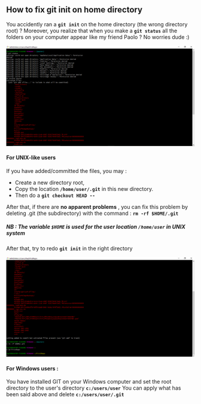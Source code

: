 ﻿## **How to fix git init on home directory**

You accidently ran a **`git init`** on the home directory (the wrong directory root) ? 
Moreover, you realize that when you make a **`git status`** all the folders on your computer appear like my friend Paolo ?
No worries dude :)

![](paulo1.png)


#### For UNIX-like users

If you have added/committed the files, you may :
+ Create a new directory root,
+ Copy the location **`/home/user/.git`** in this new directory.
+ Then do a **`git checkout HEAD --`**

After that, if there are **no apparent problems** , you can fix this problem by deleting .git (the subdirectory) with the command : **`rm -rf $HOME/.git `**

##### NB : The variable `$HOME` is used for the user location `/home/user` in UNIX system

After that, try to redo  **`git init`** in the right directory 

![](paulo2.png)

#### For Windows users :

You have installed GIT on your Windows computer and set the root directory to the user's directory **`c:/users/user`**
You can apply what has been said above and delete **`c:/users/user/.git`**



